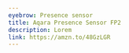 ```yaml
---
eyebrow: Presence sensor
title: Aqara Presence Sensor FP2
description: Lorem
link: https://amzn.to/48GzLGR
---
```

